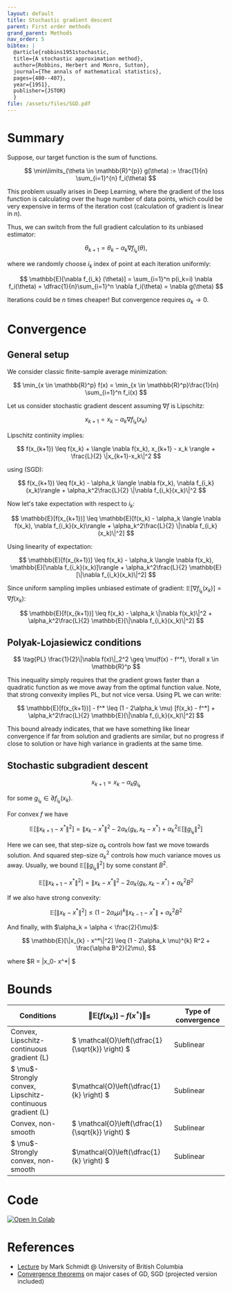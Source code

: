 ```yaml
---
layout: default
title: Stochastic gradient descent
parent: First order methods
grand_parent: Methods
nav_order: 5
bibtex: |
  @article{robbins1951stochastic,
  title={A stochastic approximation method},
  author={Robbins, Herbert and Monro, Sutton},
  journal={The annals of mathematical statistics},
  pages={400--407},
  year={1951},
  publisher={JSTOR}
  }
file: /assets/files/SGD.pdf
---
```

# Summary
Suppose, our target function is the sum of functions.

$$
\min\limits_{\theta \in \mathbb{R}^{p}} g(\theta) := \frac{1}{n} \sum_{i=1}^{n} f_i(\theta)
$$

This problem usually arises in Deep Learning, where the gradient of the loss function is calculating over the huge number of data points, which could be very expensive in terms of the iteration cost (calculation of gradient is linear in $n$). 

Thus, we can switch from the full gradient calculation to its unbiased estimator:

$$
\theta_{k+1} = \theta_k - \alpha_k\nabla f_{i_k} (\theta),
$$

where we randomly choose $i_k$ index of point at each iteration uniformly:

$$
\mathbb{E}[\nabla f_{i_k} (\theta)] = \sum_{i=1}^n p(i_k=i) \nabla f_i(\theta) = \dfrac{1}{n}\sum_{i=1}^n \nabla f_i(\theta) = \nabla g(\theta)
$$

Iterations could be $n$ times cheaper! But convergence requires $\alpha_k \to 0$.

# Convergence

## General setup

We consider classic finite-sample average minimization:

$$
\min_{x \in \mathbb{R}^p} f(x) = \min_{x \in \mathbb{R}^p}\frac{1}{n} \sum_{i=1}^n f_i(x)
$$

Let us consider stochastic gradient descent assuming $\nabla f$ is Lipschitz:

$$
\tag{SGD}
x_{k+1} = x_k - \alpha_k \nabla f_{i_k}(x_k)
$$

Lipschitz continiity implies:

$$
f(x_{k+1}) \leq f(x_k) + \langle \nabla f(x_k), x_{k+1} - x_k \rangle + \frac{L}{2} \|x_{k+1}-x_k\|^2
$$ 

using $(\text{SGD})$:

$$
f(x_{k+1}) \leq f(x_k) - \alpha_k \langle \nabla f(x_k),  \nabla f_{i_k}(x_k)\rangle + \alpha_k^2\frac{L}{2} \|\nabla f_{i_k}(x_k)\|^2
$$

Now let's take expectation with respect to $i_k$:

$$
\mathbb{E}[f(x_{k+1})] \leq \mathbb{E}[f(x_k) - \alpha_k \langle \nabla f(x_k),  \nabla f_{i_k}(x_k)\rangle + \alpha_k^2\frac{L}{2} \|\nabla f_{i_k}(x_k)\|^2]
$$

Using linearity of expectation:

$$
\mathbb{E}[f(x_{k+1})] \leq f(x_k) - \alpha_k \langle \nabla f(x_k),  \mathbb{E}[\nabla f_{i_k}(x_k)]\rangle + \alpha_k^2\frac{L}{2} \mathbb{E}[\|\nabla f_{i_k}(x_k)\|^2]
$$

Since uniform sampling implies unbiased estimate of gradient: $\mathbb{E}[\nabla f_{i_k}(x_k)] = \nabla f(x_k)$:

$$
\mathbb{E}[f(x_{k+1})] \leq f(x_k) - \alpha_k \|\nabla f(x_k)\|^2 + \alpha_k^2\frac{L}{2} \mathbb{E}[\|\nabla f_{i_k}(x_k)\|^2]
$$

## Polyak-Lojasiewicz conditions

$$
\tag{PL}
\frac{1}{2}\|\nabla f(x)\|_2^2 \geq \mu(f(x) - f^*), \forall x \in \mathbb{R}^p
$$

This inequality simply requires that the gradient grows faster than a quadratic function as we move away from the optimal function value. Note, that strong convexity implies $\text{PL}$, but not vice versa. Using $\text{PL}$ we can write:

$$
\mathbb{E}[f(x_{k+1})] - f^* \leq (1 - 2\alpha_k \mu) [f(x_k) - f^*] + \alpha_k^2\frac{L}{2} \mathbb{E}[\|\nabla f_{i_k}(x_k)\|^2]
$$

This bound already indicates, that we have something like linear convergence if far from solution and gradients are similar, but no progress if close to solution or have high variance in gradients at the same time.

## Stochastic subgradient descent

$$
\tag{SSD}
x_{k+1} = x_k - \alpha_k g_{i_k}
$$

for some $g_{i_k} \in \partial f_{i_k}(x_k)$. 

For convex $f$ we have

$$
\mathbb{E}[\|x_{k+1} - x^*\|^2] = \|x_{k} - x^*\|^2 - 2 \alpha_k \langle g_k, x_k - x^* \rangle + \alpha_k^2 \mathbb{E}[\|g_{i_k}\|^2]
$$

Here we can see, that step-size $\alpha_k$ controls how fast we move towards solution. And squared step-size $\alpha_k^2$ controls how much variance moves us away. Usually, we bound $\mathbb{E}[\|g_{i_k}\|^2]$ by some constant $B^2$.

$$
\mathbb{E}[\|x_{k+1} - x^*\|^2] = \|x_{k} - x^*\|^2 - 2 \alpha_k \langle g_k, x_k - x^* \rangle + \alpha_k^2 B^2
$$

If we also have strong convexity:

$$
\mathbb{E}[\|x_{k} - x^*\|^2] \leq (1 - 2\alpha_k \mu)^{k} \|x_{k-1} - x^*\| + \alpha_k^2 B^2
$$

And finally, with $\alpha_k = \alpha < \frac{2}{\mu}$:

$$
\mathbb{E}[\|x_{k} - x^*\|^2] \leq (1 - 2\alpha_k \mu)^{k} R^2 + \frac{\alpha B^2}{2\mu},
$$

where $R = \|x_0- x^*\| $

<!-- % <![CDATA[
\begin{align*}
\| x_{k+1} - x^* \|^2 & = \|x_k - x^* - \alpha_k g_k\|^2 = \\
                      & = \| x_k - x^* \|^2 + \alpha_k^2 g_k^2 - 2 \alpha_k \langle g_k, x_k - x^* \rangle
\end{align*} %]]> -->

# Bounds

| Conditions | $\Vert \mathbb{E} [f(x_k)] - f(x^*)\Vert \leq$ | Type of convergence |
| ---------- | ---------------------- | ------------------- | 
| Convex, Lipschitz-continuous gradient (L) | $ \mathcal{O}\left(\dfrac{1}{\sqrt{k}} \right) $ | Sublinear |
| $ \mu$-Strongly convex, Lipschitz-continuous gradient (L) | $\mathcal{O}\left(\dfrac{1}{k} \right) $ | Sublinear |
| Convex, non-smooth | $ \mathcal{O}\left(\dfrac{1}{\sqrt{k}} \right) $ | Sublinear |
| $ \mu$-Strongly convex, non-smooth | $\mathcal{O}\left(\dfrac{1}{k} \right) $ | Sublinear |

# Code
[![Open In Colab](https://colab.research.google.com/assets/colab-badge.svg#button)](https://colab.research.google.com/github/MerkulovDaniil/optim/blob/master/assets/Notebooks/SGD.ipynb)

# References
* [Lecture](https://www.cs.ubc.ca/~schmidtm/Courses/540-W18/L10.pdf) by Mark Schmidt @ University of British Columbia
* [Convergence theorems](https://perso.telecom-paristech.fr/rgower/pdf/M2_statistique_optimisation/grad_conv.pdf) on major cases of GD, SGD (projected version included)
